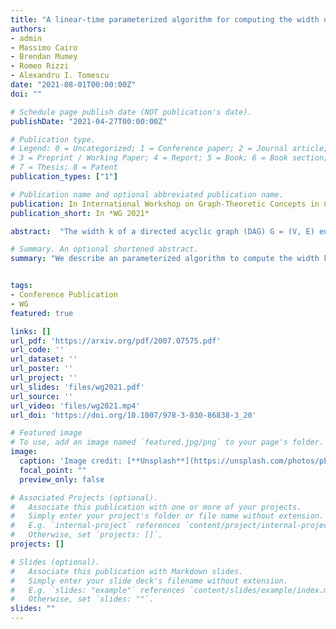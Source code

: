 ```yaml
---
title: "A linear-time parameterized algorithm for computing the width of a DAG"
authors:
- admin
- Massimo Cairo
- Brendan Mumey
- Romeo Rizzi
- Alexandru I. Tomescu
date: "2021-08-01T00:00:00Z"
doi: ""

# Schedule page publish date (NOT publication's date).
publishDate: "2021-04-27T00:00:00Z"

# Publication type.
# Legend: 0 = Uncategorized; 1 = Conference paper; 2 = Journal article;
# 3 = Preprint / Working Paper; 4 = Report; 5 = Book; 6 = Book section;
# 7 = Thesis; 8 = Patent
publication_types: ["1"]

# Publication name and optional abbreviated publication name.
publication: In International Workshop on Graph-Theoretic Concepts in Computer Science, *WG 2021*
publication_short: In *WG 2021*

abstract:  "The width k of a directed acyclic graph (DAG) G = (V, E) equals the largest number of pair-wise non-reachable vertices. Computing the width dates back to Dilworth's and Fulkerson's results in the 1950s, and is doable in quadratic time in the worst case. Since k can be small in practical applications, research has also studied algorithms whose complexity is parameterized on k. Despite these efforts, it is still open whether there exists a linear-time O(f(k)(|E| + |V|)) parameterized algorithm computing the width. We answer this question affirmatively by presenting an O(k2^k|E| + k^24^k|V|)-time algorithm, based on a new notion of frontier antichains. As we process the vertices in a topological order, all the frontier antichains can be maintained with the help of several combinatorial properties, paying only f(k) along the way. The fact that the width can be computed by a single f(k)-sweep of the DAG is a new surprising insight into this classical problem. Our algorithm also allows deciding whether the DAG has width at most w in time O(f(min(w,k))(|E|+|V|))."

# Summary. An optional shortened abstract.
summary: "We describe an parameterized algorithm to compute the width k of a DAG in time O(k2^k|E| + k^24^k|V|)."


tags:
- Conference Publication
- WG
featured: true

links: []
url_pdf: 'https://arxiv.org/pdf/2007.07575.pdf'
url_code: ''
url_dataset: ''
url_poster: ''
url_project: ''
url_slides: 'files/wg2021.pdf'
url_source: ''
url_video: 'files/wg2021.mp4'
url_doi: 'https://doi.org/10.1007/978-3-030-86838-3_20'

# Featured image
# To use, add an image named `featured.jpg/png` to your page's folder.
image:
  caption: 'Image credit: [**Unsplash**](https://unsplash.com/photos/pLCdAaMFLTE)'
  focal_point: ""
  preview_only: false

# Associated Projects (optional).
#   Associate this publication with one or more of your projects.
#   Simply enter your project's folder or file name without extension.
#   E.g. `internal-project` references `content/project/internal-project/index.md`.
#   Otherwise, set `projects: []`.
projects: []

# Slides (optional).
#   Associate this publication with Markdown slides.
#   Simply enter your slide deck's filename without extension.
#   E.g. `slides: "example"` references `content/slides/example/index.md`.
#   Otherwise, set `slides: ""`.
slides: ""
---
```


